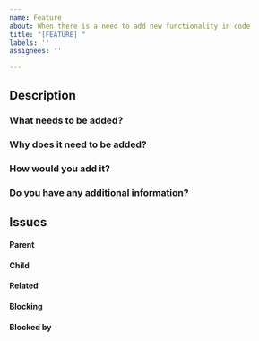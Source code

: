 ```yaml
---
name: Feature
about: When there is a need to add new functionality in code
title: "[FEATURE] "
labels: ''
assignees: ''

---
```


## Description

### What needs to be added?



### Why does it need to be added?



### How would you add it?



### Do you have any additional information?



##  Issues
<!-- Issue relationships
If it is possible, link issues via task lists sorted by issue numbers like:

- [ ] #1 [BUG] X is not working
- [ ] #2 [DESIGN] Design for X
-->

#### Parent



#### Child



#### Related



#### Blocking



#### Blocked by
